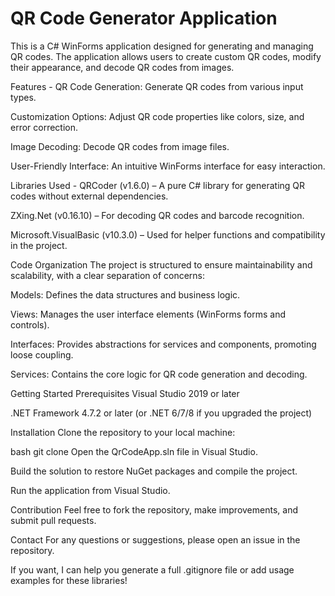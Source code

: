 # QR Code Generator Application
This is a C# WinForms application designed for generating and managing QR codes. The application allows users to create custom QR codes, modify their appearance, and decode QR codes from images.

Features - 
QR Code Generation: Generate QR codes from various input types.

Customization Options: Adjust QR code properties like colors, size, and error correction.

Image Decoding: Decode QR codes from image files.

User-Friendly Interface: An intuitive WinForms interface for easy interaction.




Libraries Used - 
QRCoder (v1.6.0) – A pure C# library for generating QR codes without external dependencies.

ZXing.Net (v0.16.10) – For decoding QR codes and barcode recognition.

Microsoft.VisualBasic (v10.3.0) – Used for helper functions and compatibility in the project.




Code Organization
The project is structured to ensure maintainability and scalability, with a clear separation of concerns:

Models: Defines the data structures and business logic.

Views: Manages the user interface elements (WinForms forms and controls).

Interfaces: Provides abstractions for services and components, promoting loose coupling.

Services: Contains the core logic for QR code generation and decoding.




Getting Started
Prerequisites
Visual Studio 2019 or later

.NET Framework 4.7.2 or later (or .NET 6/7/8 if you upgraded the project)




Installation
Clone the repository to your local machine:

bash
git clone 
Open the QrCodeApp.sln file in Visual Studio.

Build the solution to restore NuGet packages and compile the project.

Run the application from Visual Studio.



Contribution
Feel free to fork the repository, make improvements, and submit pull requests.





Contact
For any questions or suggestions, please open an issue in the repository.

If you want, I can help you generate a full .gitignore file or add usage examples for these libraries!
